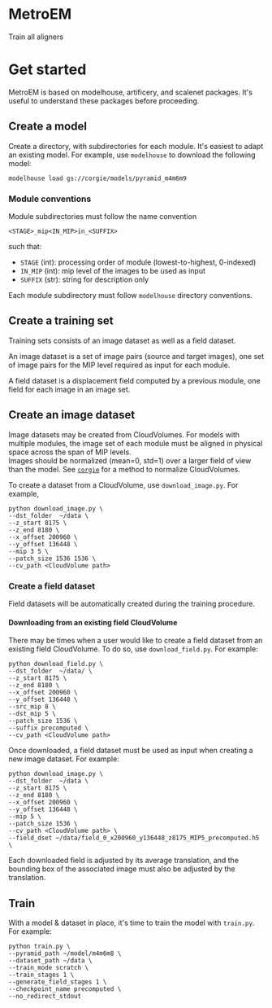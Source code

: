 # MetroEM
Train all aligners

# Get started
MetroEM is based on modelhouse, artificery, and scalenet packages.
It's useful to understand these packages before proceeding.

## Create a model
Create a directory, with subdirectories for each module.
It's easiest to adapt an existing model.
For example, use `modelhouse` to download the following model:
```
modelhouse load gs://corgie/models/pyramid_m4m6m9
```

### Module conventions  
Module subdirectories must follow the name convention
```
<STAGE>_mip<IN_MIP>in_<SUFFIX>
```
such that:
* `STAGE` (int): processing order of module (lowest-to-highest, 0-indexed)
* `IN_MIP` (int): mip level of the images to be used as input
* `SUFFIX` (str): string for description only  

Each module subdirectory must follow `modelhouse` directory conventions.

## Create a training set
Training sets consists of an image dataset as well as a field dataset.  

An image dataset is a set of image pairs (source and target images),
one set of image pairs for the MIP level required as input for
each module.

A field dataset is a displacement field computed by a previous module,
one field for each image in an image set.

## Create an image dataset
Image datasets may be created from CloudVolumes.
For models with multiple modules, the image set of each module
must be aligned in physical space across the span of MIP levels.  
Images should be normalized (mean=0, std=1) over a larger field
of view than the model. 
See [`corgie`](https://github.com/supersergiy/corgie_release) 
for a method to normalize CloudVolumes.

To create a dataset from a CloudVolume, use `download_image.py`.
For example,
```
python download_image.py \
--dst_folder  ~/data \
--z_start 8175 \
--z_end 8180 \
--x_offset 200960 \
--y_offset 136448 \
--mip 3 5 \
--patch_size 1536 1536 \
--cv_path <CloudVolume path>
```
  
### Create a field dataset 
Field datasets will be automatically created during the training procedure.

#### Downloading from an existing field CloudVolume  
There may be times when a user would like to create a field dataset from
an existing field CloudVolume.
To do so, use `download_field.py`.
For example:
```
python download_field.py \
--dst_folder  ~/data/ \ 
--z_start 8175 \       
--z_end 8180 \	
--x_offset 200960 \
--y_offset 136448 \
--src_mip 8 \
--dst_mip 5 \
--patch_size 1536 \
--suffix precomputed \
--cv_path <CloudVolume path>
```

Once downloaded, a field dataset must be used as input when creating a new
image dataset. For example:
```
python download_image.py \
--dst_folder  ~/data \
--z_start 8175 \
--z_end 8180 \
--x_offset 200960 \
--y_offset 136448 \
--mip 5 \
--patch_size 1536 \
--cv_path <CloudVolume path> \
--field_dset ~/data/field_0_x200960_y136448_z8175_MIP5_precomputed.h5 \
```

Each downloaded field is adjusted by its average translation, and the 
bounding box of the associated image must also be adjusted by the 
translation.

## Train
With a model & dataset in place, it's time to train the model with `train.py`.
For example:
```
python train.py \
--pyramid_path ~/model/m4m6m8 \
--dataset_path ~/data \
--train_mode scratch \
--train_stages 1 \
--generate_field_stages 1 \
--checkpoint_name precomputed \
--no_redirect_stdout
```
